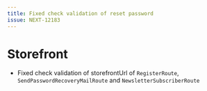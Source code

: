 ```yaml
---
title: Fixed check validation of reset password
issue: NEXT-12183
---
```

# Storefront
* Fixed check validation of storefrontUrl of `RegisterRoute`, `SendPasswordRecoveryMailRoute` and `NewsletterSubscriberRoute`
